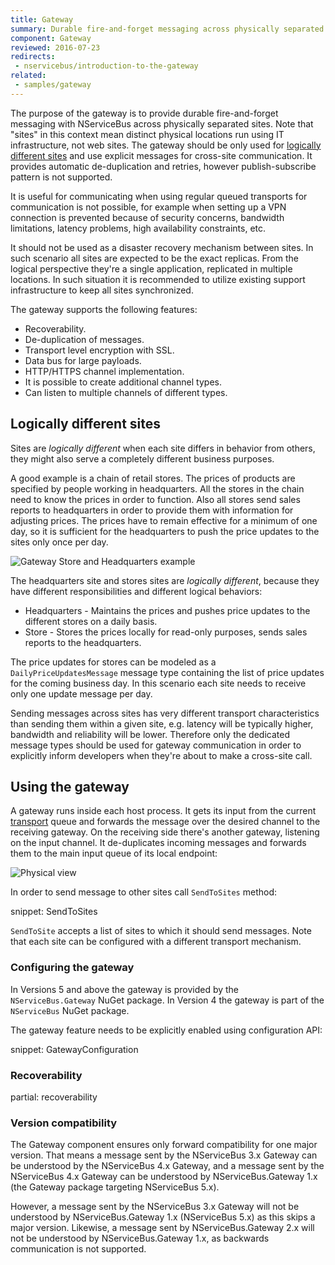 ```yaml
---
title: Gateway
summary: Durable fire-and-forget messaging across physically separated IT infrastructure
component: Gateway
reviewed: 2016-07-23
redirects:
 - nservicebus/introduction-to-the-gateway
related:
 - samples/gateway
---
```


The purpose of the gateway is to provide durable fire-and-forget messaging with NServiceBus across physically separated sites. Note that "sites" in this context mean distinct physical locations run using IT infrastructure, not web sites. The gateway should be only used for [logically different sites](#logically-different-sites) and use explicit messages for cross-site communication. It provides automatic de-duplication and retries, however publish-subscribe pattern is not supported.

It is useful for communicating when using regular queued transports for communication is not possible, for example when setting up a VPN connection is prevented because of security concerns, bandwidth limitations, latency problems, high availability constraints, etc.

It should not be used as a disaster recovery mechanism between sites. In such scenario all sites are expected to be the exact replicas. From the logical perspective they're a single application, replicated in multiple locations. In such situation it is recommended to utilize existing support infrastructure to keep all sites synchronized.

The gateway supports the following features:

 * Recoverability.
 * De-duplication of messages.
 * Transport level encryption with SSL.
 * Data bus for large payloads.
 * HTTP/HTTPS channel implementation.
 * It is possible to create additional channel types.
 * Can listen to multiple channels of different types.


## Logically different sites

Sites are _logically different_ when each site differs in behavior from others, they might also serve a completely different business purposes.

A good example is a chain of retail stores. The prices of products are specified by people working in headquarters. All the stores in the chain need to know the prices in order to function. Also all stores send sales reports to headquarters in order to provide them with information for adjusting prices. The prices have to remain effective for a minimum of one day, so it is sufficient for the headquarters to push the price updates to the sites only once per day.

![Gateway Store and Headquarters example](store-to-headquarters-pricing-and-sales.png "Logical view")

The headquarters site and stores sites are _logically different_, because they have different responsibilities and different logical behaviors:

 * Headquarters - Maintains the prices and pushes price updates to the different stores on a daily basis.
 * Store - Stores the prices locally for read-only purposes, sends sales reports to the headquarters.

The price updates for stores can be modeled as a `DailyPriceUpdatesMessage` message type containing the list of price updates for the coming business day. In this scenario each site needs to receive only one update message per day.

Sending messages across sites has very different transport characteristics than sending them within a given site, e.g. latency will be typically higher, bandwidth and reliability will be lower. Therefore only the dedicated message types should be used for gateway communication in order to explicitly inform developers when they're about to make a cross-site call.


## Using the gateway

A gateway runs inside each host process. It gets its input from the current [transport](/nservicebus/transports/) queue and forwards the message over the desired channel to the receiving gateway. On the receiving side there's another gateway, listening on the input channel. It de-duplicates incoming messages and forwards them to the main input queue of its local endpoint:

![](gateway-headquarter-to-site-a.png "Physical view")

In order to send message to other sites call `SendToSites` method:

snippet: SendToSites

`SendToSite` accepts a list of sites to which it should send messages. Note that each site can be configured with a different transport mechanism.


### Configuring the gateway

In Versions 5 and above the gateway is provided by the `NServiceBus.Gateway` NuGet package. In Version 4 the gateway is part of the `NServiceBus` NuGet package.

The gateway feature needs to be explicitly enabled using configuration API:

snippet: GatewayConfiguration


### Recoverability

partial: recoverability


### Version compatibility

The Gateway component ensures only forward compatibility for one major version. That means a message sent by the NServiceBus 3.x Gateway can be understood by the NServiceBus 4.x Gateway, and a message sent by the NServiceBus 4.x Gateway can be understood by NServiceBus.Gateway 1.x (the Gateway package targeting NServiceBus 5.x).

However, a message sent by the NServiceBus 3.x Gateway will not be understood by NServiceBus.Gateway 1.x (NServiceBus 5.x) as this skips a major version. Likewise, a message sent by NServiceBus.Gateway 2.x will not be understood by NServiceBus.Gateway 1.x, as backwards communication is not supported.
